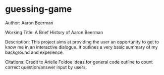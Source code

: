 # guessing-game
Author: Aaron Beerman

Working Title: A Brief History of Aaron Beerman

Description: This project aims at providing the user an opportunity to get to know me in an interactive dialogue. It outlines a very basic summary of my background and experience.

Citations: Credit to Arielle Foldoe ideas for general code outline to count correct question/answer input by users.  
